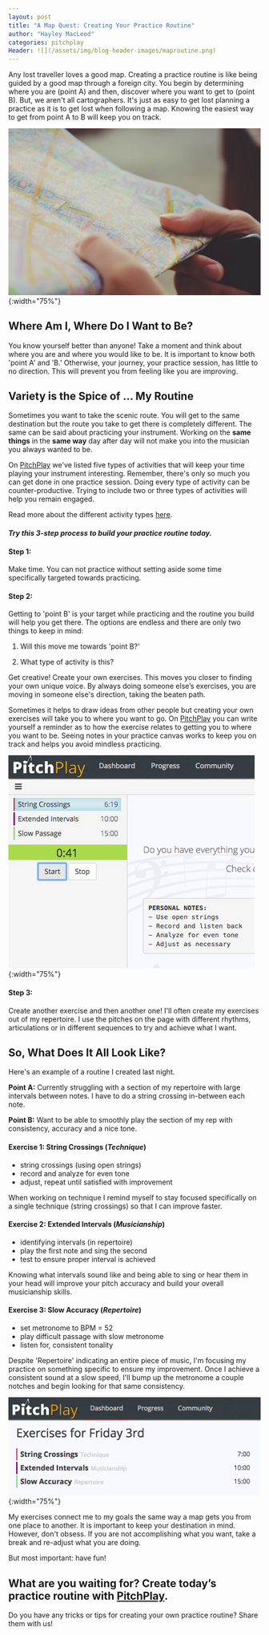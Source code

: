 ```yaml
---
layout: post
title: "A Map Quest: Creating Your Practice Routine"
author: "Hayley MacLeod"
categories: pitchplay
Header: ![](/assets/img/blog-header-images/maproutine.png)
---
```


Any lost traveller loves a good map. Creating a practice routine is like being guided by a good map through a foreign city. You begin by determining where you are (point A) and then, discover where you want to get to (point B). But, we aren't all cartographers. It's just as easy to get lost planning a practice as it is to get lost when following a map. Knowing the easiest way to get from point A to B will keep you on track.

![](/assets/img/2016-06-02/map.jpg){:width="75%"}

## Where Am I, Where Do I Want to Be?

You know yourself better than anyone! Take a moment and think about where you are and where you would like to be. It is important to know both 'point A' and 'B.' Otherwise, your journey, your practice session, has little to no direction. This will prevent you from feeling like you are improving.

## Variety is the Spice of ... My Routine

Sometimes you want to take the scenic route. You will get to the same destination but the route you take to get there is completely different. The same can be said about practicing your instrument. Working on the __same things__ in the __same way__ day after day will not make you into the musician you always wanted to be.

On [PitchPlay](https://pitchplay.io) we've listed five types of activities that will keep your time playing your instrument interesting. Remember, there's only so much you can get done in one practice session. Doing every type of activity can be counter-productive. Trying to include two or three types of activities will help you remain engaged.

Read more about the different activity types [here](http://blog.pitchplay.io/pitchplay/planning-tracking-practice).


#### *Try this 3-step process to build your practice routine today.*

#### Step 1:

Make time. You can not practice without setting aside some time specifically targeted towards practicing.

#### Step 2:

Getting to 'point B' is your target while practicing and the routine you build will help you get there. The options are endless and there are only two things to keep in mind:

1) Will this move me towards 'point B?'

2) What type of activity is this?

Get creative! Create your own exercises. This moves you closer to finding your own unique voice. By always doing someone else’s exercises, you are moving in someone else's direction, taking the beaten path.

Sometimes it helps to draw ideas from other people but creating your own exercises will take you to where you want to go. On [PitchPlay](https://pitchplay.io) you can write yourself a reminder as to how the exercise relates to getting you to where you want to be. Seeing notes in your practice canvas works to keep you on track and helps you avoid mindless practicing.

![](/assets/img/2016-06-02/notes.png){:width="75%"}

#### Step 3:

Create another exercise and then another one! I'll often create my exercises out of my repertoire. I use the pitches on the page with different rhythms, articulations or in different sequences to try and achieve what I want.

## So, What Does It All Look Like?

Here's an example of a routine I created last night.

__Point A:__ Currently struggling with a section of my repertoire with large intervals between notes. I have to do a string crossing in-between each note.

__Point B:__ Want to be able to smoothly play the section of my rep with consistency, accuracy and a nice tone.

#### Exercise 1: String Crossings (*Technique*)
- string crossings (using open strings)
- record and analyze for even tone
- adjust, repeat until satisfied with improvement

When working on technique I remind myself to stay focused specifically on a single technique (string crossings) so that I can improve faster.

#### Exercise 2: Extended Intervals (*Musicianship*)
- identifying intervals (in repertoire)
- play the first note and sing the second
- test to ensure proper interval is achieved

Knowing what intervals sound like and being able to sing or hear them in your head will improve your pitch accuracy and build your overall musicianship skills.

#### Exercise 3: Slow Accuracy (*Repertoire*)
- set metronome to BPM = 52
- play difficult passage with slow metronome
- listen for, consistent tonality

Despite 'Repertoire' indicating an entire piece of music, I'm focusing my practice on something specific to ensure my improvement. Once I achieve a consistent sound at a slow speed, I'll bump up the metronome a couple notches and begin looking for that same consistency.

![](/assets/img/2016-06-02/dashboard.png){:width="75%"}

My exercises connect me to my goals the same way a map gets you from one place to another. It is important to keep your destination in mind. However, don't obsess. If you are not accomplishing what you want, take a break and re-adjust what you are doing.

But most important: have fun!

What are you waiting for? Create today’s practice routine with [PitchPlay](https://pitchplay.io).
---

Do you have any tricks or tips for creating your own practice routine? Share them with us!
